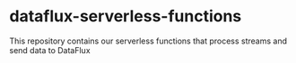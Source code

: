 # dataflux-serverless-functions  
This repository contains our serverless functions that process streams and send data to DataFlux